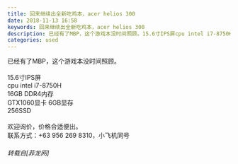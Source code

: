 ```yaml
---
title: 回来继续出全新吃鸡本，acer helios 300
date: 2018-11-13 16:58
keywords: 回来继续出全新吃鸡本，acer helios 300
description: 已经有了MBP，这个游戏本没时间照顾。15.6寸IPS屏cpu intel i7-8750H16GB DDR4内存GTX1060显卡 6GB显存256SSD欢迎询价，价格合适便出。联系方式：‭‭+63 956 269 8310‬‬，小飞机同号
categories: used
---
```

<td class="t_f" id="postmessage_2270259">

已经有了MBP，这个游戏本没时间照顾。<br/>
<br/>
15.6寸IPS屏<br/>
cpu intel i7-8750H<br/>
16GB DDR4内存<br/>
GTX1060显卡 6GB显存<br/>
256SSD<br/>
<br/>
欢迎询价，价格合适便出。<br/>
联系方式：‭‭+63 956 269 8310‬‬，小飞机同号</td>
###### 转载自[菲龙网]